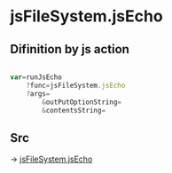 # jsFileSystem.jsEcho

## Difinition by js action

```js.js

var=runJsEcho
	?func=jsFileSystem.jsEcho
	?args=
		&outPutOptionString=
		&contentsString=
```

## Src

-> [jsFileSystem.jsEcho](https://github.com/puutaro/CommandClick/blob/master/app/src/main/java/com/puutaro/commandclick/fragment_lib/terminal_fragment/js_interface/file/JsFileSystem.kt#L154)


